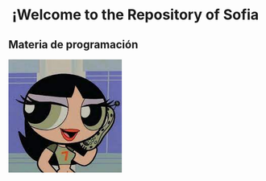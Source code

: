 
<h1 align="center"> ¡Welcome to the Repository of Sofia </h1>
<h2> Materia de programación </h2>

![Imagen](/imagenes/descarga.jpeg)


